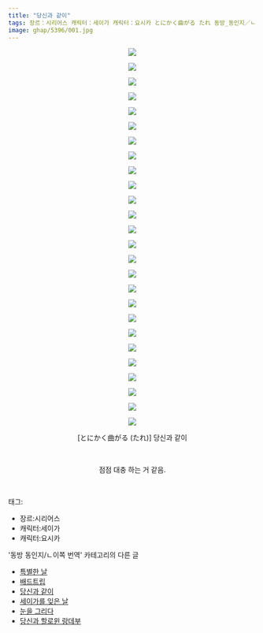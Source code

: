 ```yaml
---
title: "당신과 같이"
tags: 장르：시리어스 캐릭터：세이가 캐릭터：요시카 とにかく曲がる たれ 동방_동인지／ㄴ이쪽_번역
image: ghap/5396/001.jpg
---
```

<div class="article">
<p style="text-align: center; clear: none; float: none;"><img src="{{ site.nasurl }}/ghap/5396/001.jpg"/></p>
<p style="text-align: center; clear: none; float: none;"><img src="{{ site.nasurl }}/ghap/5396/002.jpg"/></p>
<p style="text-align: center; clear: none; float: none;"><img src="{{ site.nasurl }}/ghap/5396/003.jpg"/></p>
<p style="text-align: center; clear: none; float: none;"><img src="{{ site.nasurl }}/ghap/5396/004.jpg"/></p>
<p style="text-align: center; clear: none; float: none;"><img src="{{ site.nasurl }}/ghap/5396/005.jpg"/></p>
<p style="text-align: center; clear: none; float: none;"><img src="{{ site.nasurl }}/ghap/5396/006.jpg"/></p>
<p style="text-align: center; clear: none; float: none;"><img src="{{ site.nasurl }}/ghap/5396/007.jpg"/></p>
<p style="text-align: center; clear: none; float: none;"><img src="{{ site.nasurl }}/ghap/5396/008.jpg"/></p>
<p style="text-align: center; clear: none; float: none;"><img src="{{ site.nasurl }}/ghap/5396/009.jpg"/></p>
<p style="text-align: center; clear: none; float: none;"><img src="{{ site.nasurl }}/ghap/5396/010.jpg"/></p>
<p style="text-align: center; clear: none; float: none;"><img src="{{ site.nasurl }}/ghap/5396/011.jpg"/></p>
<p style="text-align: center; clear: none; float: none;"><img src="{{ site.nasurl }}/ghap/5396/012.jpg"/></p>
<p style="text-align: center; clear: none; float: none;"><img src="{{ site.nasurl }}/ghap/5396/013.jpg"/></p>
<p style="text-align: center; clear: none; float: none;"><img src="{{ site.nasurl }}/ghap/5396/014.jpg"/></p>
<p style="text-align: center; clear: none; float: none;"><img src="{{ site.nasurl }}/ghap/5396/015.jpg"/></p>
<p style="text-align: center; clear: none; float: none;"><img src="{{ site.nasurl }}/ghap/5396/016.jpg"/></p>
<p style="text-align: center; clear: none; float: none;"><img src="{{ site.nasurl }}/ghap/5396/017.jpg"/></p>
<p style="text-align: center; clear: none; float: none;"><img src="{{ site.nasurl }}/ghap/5396/018.jpg"/></p>
<p style="text-align: center; clear: none; float: none;"><img src="{{ site.nasurl }}/ghap/5396/019.jpg"/></p>
<p style="text-align: center; clear: none; float: none;"><img src="{{ site.nasurl }}/ghap/5396/020.jpg"/></p>
<p style="text-align: center; clear: none; float: none;"><img src="{{ site.nasurl }}/ghap/5396/021.jpg"/></p>
<p style="text-align: center; clear: none; float: none;"><img src="{{ site.nasurl }}/ghap/5396/022.jpg"/></p>
<p style="text-align: center; clear: none; float: none;"><img src="{{ site.nasurl }}/ghap/5396/023.jpg"/></p>
<p style="text-align: center; clear: none; float: none;"><img src="{{ site.nasurl }}/ghap/5396/024.jpg"/></p>
<p style="text-align: center; clear: none; float: none;"><img src="{{ site.nasurl }}/ghap/5396/025.jpg"/></p>
<p style="text-align: center; clear: none; float: none;"><img src="{{ site.nasurl }}/ghap/5396/026.jpg"/></p>
<p style="text-align: center; clear: none; float: none;">[とにかく曲がる (たれ)] 당신과 같이</p>
<p style="text-align: center; clear: none; float: none;"><br/></p>
<p style="text-align: center; clear: none; float: none;">점점 대충 하는 거 같음.</p>
<p><br/></p>
</div><div class="tagTrail">
<p>태그: </p>
<ul>
<li>장르:시리어스</li>
<li>캐릭터:세이가</li>
<li>캐릭터:요시카</li>
</ul>
</div><div class="another">
<p>'동방 동인지/ㄴ이쪽 번역' 카테고리의 다른 글</p>
<ul>
<li><a href="/2018-12-30-ghap_5456">특별한 날</a></li>
<li><a href="/2018-12-25-ghap_5415">배드트립</a></li>
<li><a href="/2018-12-23-ghap_5396">당신과 같이</a></li>
<li><a href="/2018-12-17-ghap_5361">세이가를 잊은 날</a></li>
<li><a href="/2018-12-11-ghap_5326">눈을 그리다</a></li>
<li><a href="/2018-10-31-ghap_4994">당신과 할로윈 랑데부</a></li>
</ul>
</div>